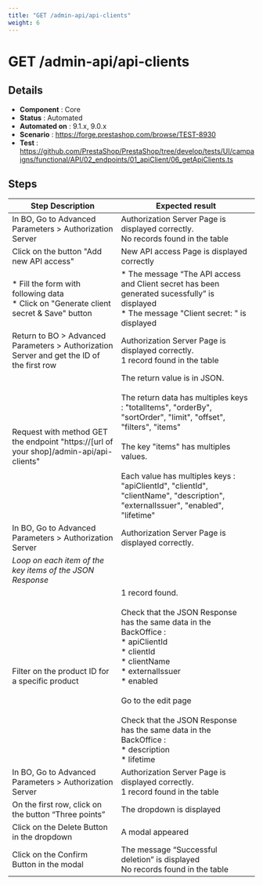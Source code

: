 ```yaml
---
title: "GET /admin-api/api-clients"
weight: 6
---
```


# GET /admin-api/api-clients
## Details
* **Component** : Core
* **Status** : Automated
* **Automated on** : 9.1.x, 9.0.x
* **Scenario** : https://forge.prestashop.com/browse/TEST-8930
* **Test** : https://github.com/PrestaShop/PrestaShop/tree/develop/tests/UI/campaigns/functional/API/02_endpoints/01_apiClient/06_getApiClients.ts

## Steps
| Step Description | Expected result |
| ----- | ----- |
| In BO, Go to Advanced Parameters > Authorization Server | Authorization Server Page is displayed correctly.<br>No records found in the table |
| Click on the button "Add new API access" | New API access Page is displayed correctly |
| * Fill the form with following data<br> * Click on "Generate client secret & Save" button | * The message “The API access and Client secret has been generated sucessfully” is displayed<br> * The message "Client secret: " is displayed |
| Return to BO > Advanced Parameters > Authorization Server and get the ID of the first row | Authorization Server Page is displayed correctly.<br>1 record found in the table |
| Request with method GET the endpoint "https://[url of your shop]/admin-api/api-clients" | The return value is in JSON.<br><br>The return data has multiples keys : "totalItems", "orderBy", "sortOrder", "limit", "offset", "filters", "items"<br><br>The key "items" has multiples values.<br><br>Each value has multiples keys : "apiClientId", "clientId", "clientName", "description", "externalIssuer", "enabled", "lifetime" |
| In BO, Go to Advanced Parameters > Authorization Server | Authorization Server Page is displayed correctly. |
| *Loop on each item of the key items of the JSON Response* |  |
| Filter on the product ID for a specific product | 1 record found.<br><br>Check that the JSON Response has the same data in the BackOffice :<br> * apiClientId<br> * clientId<br> * clientName<br> * externalIssuer<br> * enabled<br><br>Go to the edit page<br><br>Check that the JSON Response has the same data in the BackOffice :<br> * description<br> * lifetime |
| In BO, Go to Advanced Parameters > Authorization Server | Authorization Server Page is displayed correctly.<br>1 record found in the table |
| On the first row, click on the button “Three points” | The dropdown is displayed |
| Click on the Delete Button in the dropdown | A modal appeared |
| Click on the Confirm Button in the modal | The message “Successful deletion” is displayed<br>No records found in the table |
